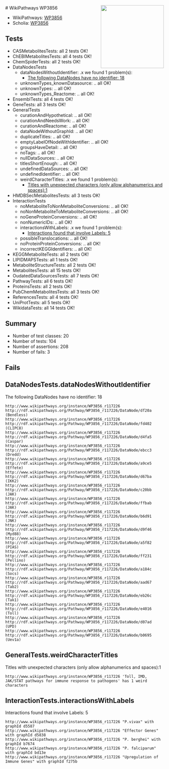 <img style="float: right; width: 200px" src="https://upload.wikimedia.org/wikipedia/commons/thumb/8/83/Wplogo_with_text_500.png/640px-Wplogo_with_text_500.png" />
# WikiPathways WP3856

* WikiPathways: [WP3856](https://new.wikipathways.org/pathways/WP3856)
* Scholia: [WP3856](https://scholia.toolforge.org/wikipathways/WP3856)
## Tests
* CASMetabolitesTests: all 2 tests OK!
* ChEBIMetabolitesTests: all 4 tests OK!
* ChemSpiderTests: all 2 tests OK!
* DataNodesTests
    * dataNodesWithoutIdentifier: .x we found 1 problem(s):
        * [The following DataNodes have no identifier: 18](#8792c498)
    * unknownTypes_knownDatasource: .. all OK!
    * unknownTypes: .. all OK!
    * unknownTypes_Reactome: .. all OK!
* EnsemblTests: all 4 tests OK!
* GeneTests: all 3 tests OK!
* GeneralTests
    * curationAndHypothetical: .. all OK!
    * curationAndNeedsWork: .. all OK!
    * curationAndReactome: .. all OK!
    * dataNodeWithoutGraphId: .. all OK!
    * duplicateTitles: .. all OK!
    * emptyLabelOfNodeWithIdentifier: .. all OK!
    * groupsHaveDetail: .. all OK!
    * noTags: .. all OK!
    * nullDataSources: .. all OK!
    * titlesShortEnough: .. all OK!
    * undefinedDataSources: .. all OK!
    * undefinedIdentifier: .. all OK!
    * weirdCharacterTitles: .x we found 1 problem(s):
        * [Titles with unexpected characters (only allow alphanumerics and spaces):1](#fda87b3f)
* HMDBSecMetabolitesTests: all 3 tests OK!
* InteractionTests
    * noMetaboliteToNonMetaboliteConversions: .. all OK!
    * noNonMetaboliteToMetaboliteConversions: .. all OK!
    * noGeneProteinConversions: .. all OK!
    * nonNumericIDs: .. all OK!
    * interactionsWithLabels: .x we found 1 problem(s):
        * [Interactions found that involve Labels: 5](#630d267c)
    * possibleTranslocations: .. all OK!
    * noProteinProteinConversions: .. all OK!
    * incorrectKEGGIdentifiers: .. all OK!
* KEGGMetaboliteTests: all 2 tests OK!
* LIPIDMAPSTests: all 1 tests OK!
* MetaboliteStructureTests: all 2 tests OK!
* MetabolitesTests: all 15 tests OK!
* OudatedDataSourcesTests: all 7 tests OK!
* PathwayTests: all 6 tests OK!
* ProteinsTests: all 2 tests OK!
* PubChemMetabolitesTests: all 3 tests OK!
* ReferencesTests: all 4 tests OK!
* UniProtTests: all 5 tests OK!
* WikidataTests: all 14 tests OK!


## Summary

* Number of test classes: 20
* Number of tests: 104
* Number of assertions: 208
* Number of fails: 3

## Fails

<a name="8792c498" />

## DataNodesTests.dataNodesWithoutIdentifier

The following DataNodes have no identifier: 18
```
http://www.wikipathways.org/instance/WP3856_r117226 http://rdf.wikipathways.org/Pathway/WP3856_r117226/DataNode/df20a (Bendless)
http://www.wikipathways.org/instance/WP3856_r117226 http://rdf.wikipathways.org/Pathway/WP3856_r117226/DataNode/fd402 (CLIPC8)
http://www.wikipathways.org/instance/WP3856_r117226 http://rdf.wikipathways.org/Pathway/WP3856_r117226/DataNode/d4fa5 (Caspar)
http://www.wikipathways.org/instance/WP3856_r117226 http://rdf.wikipathways.org/Pathway/WP3856_r117226/DataNode/ebcc3 (Dredd)
http://www.wikipathways.org/instance/WP3856_r117226 http://rdf.wikipathways.org/Pathway/WP3856_r117226/DataNode/a9ce5 (Effete)
http://www.wikipathways.org/instance/WP3856_r117226 http://rdf.wikipathways.org/Pathway/WP3856_r117226/DataNode/d67ba (IKK2)
http://www.wikipathways.org/instance/WP3856_r117226 http://rdf.wikipathways.org/Pathway/WP3856_r117226/DataNode/c20bb (JAK)
http://www.wikipathways.org/instance/WP3856_r117226 http://rdf.wikipathways.org/Pathway/WP3856_r117226/DataNode/ffbab (JAK)
http://www.wikipathways.org/instance/WP3856_r117226 http://rdf.wikipathways.org/Pathway/WP3856_r117226/DataNode/b6d91 (JNK)
http://www.wikipathways.org/instance/WP3856_r117226 http://rdf.wikipathways.org/Pathway/WP3856_r117226/DataNode/d9f46 (Myd88)
http://www.wikipathways.org/instance/WP3856_r117226 http://rdf.wikipathways.org/Pathway/WP3856_r117226/DataNode/a5f82 (PIAS)
http://www.wikipathways.org/instance/WP3856_r117226 http://rdf.wikipathways.org/Pathway/WP3856_r117226/DataNode/ff231 (Pellino)
http://www.wikipathways.org/instance/WP3856_r117226 http://rdf.wikipathways.org/Pathway/WP3856_r117226/DataNode/a184c (Socs)
http://www.wikipathways.org/instance/WP3856_r117226 http://rdf.wikipathways.org/Pathway/WP3856_r117226/DataNode/aad67 (Tab2)
http://www.wikipathways.org/instance/WP3856_r117226 http://rdf.wikipathways.org/Pathway/WP3856_r117226/DataNode/eb26c (Tak1)
http://www.wikipathways.org/instance/WP3856_r117226 http://rdf.wikipathways.org/Pathway/WP3856_r117226/DataNode/e4016 (Toll)
http://www.wikipathways.org/instance/WP3856_r117226 http://rdf.wikipathways.org/Pathway/WP3856_r117226/DataNode/d07ad (UPD)
http://www.wikipathways.org/instance/WP3856_r117226 http://rdf.wikipathways.org/Pathway/WP3856_r117226/DataNode/b0695 (Uev1a)
```

<a name="fda87b3f" />

## GeneralTests.weirdCharacterTitles

Titles with unexpected characters (only allow alphanumerics and spaces):1
```
http://www.wikipathways.org/instance/WP3856_r117226 'Toll, IMD, JAK/STAT pathways for immune response to pathogens' has 1 weird characters
```

<a name="630d267c" />

## InteractionTests.interactionsWithLabels

Interactions found that involve Labels: 5
```
http://www.wikipathways.org/instance/WP3856_r117226 "P.vivax" with graphId d5587
http://www.wikipathways.org/instance/WP3856_r117226 "Effector Genes" with graphId d5838
http://www.wikipathways.org/instance/WP3856_r117226 "P. berghei" with graphId b7674
http://www.wikipathways.org/instance/WP3856_r117226 "P. falciparum" with graphId bd13e
http://www.wikipathways.org/instance/WP3856_r117226 "Upregulation of Immune Genes" with graphId f275b
```

